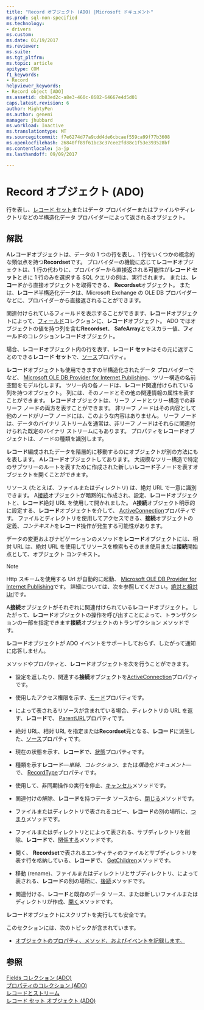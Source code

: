 ```yaml
---
title: "Record オブジェクト (ADO) |Microsoft ドキュメント"
ms.prod: sql-non-specified
ms.technology:
- drivers
ms.custom: 
ms.date: 01/19/2017
ms.reviewer: 
ms.suite: 
ms.tgt_pltfrm: 
ms.topic: article
apitype: COM
f1_keywords:
- Record
helpviewer_keywords:
- Record object [ADO]
ms.assetid: db83ed2c-a8e3-460c-8682-64667e4d5d01
caps.latest.revision: 6
author: MightyPen
ms.author: genemi
manager: jhubbard
ms.workload: Inactive
ms.translationtype: MT
ms.sourcegitcommit: f7e6274d77a9cdd4de6cbcaef559ca99f77b3608
ms.openlocfilehash: 26840ff89f61bc3c37cee2fd88c1f53e393528bf
ms.contentlocale: ja-jp
ms.lasthandoff: 09/09/2017

---
```

# <a name="record-object-ado"></a>Record オブジェクト (ADO)
行を表し、[レコード セット](../../../ado/reference/ado-api/recordset-object-ado.md)またはデータ プロバイダーまたはファイルやディレクトリなどの半構造化データ プロバイダーによって返されるオブジェクト。  
  
## <a name="remarks"></a>解説  
 A**レコード**オブジェクトは、データの 1 つの行を表し、1 行をいくつかの概念的な類似点を持つ**Recordset**です。 プロバイダーの機能に応じて**レコード**オブジェクトは、1 行の代わりに、プロバイダーから直接返される可能性が**レコード セット**ときに 1 行のみを選択する SQL クエリの例は、実行されます。 または、**レコード**から直接オブジェクトを取得できる、 **Recordset**オブジェクト。 または、**レコード**半構造化データは、Microsoft Exchange の OLE DB プロバイダーなどに、プロバイダーから直接返されることができます。  
  
 関連付けられているフィールドを表示することができます、**レコード**オブジェクトによって、[フィールド](../../../ado/reference/ado-api/fields-collection-ado.md)コレクションに、**レコード**オブジェクト。 ADO ではオブジェクトの値を持つ列を含む**Recordset**、 **SafeArray**とでスカラー値、**フィールド**のコレクション**レコード**オブジェクト。  
  
 場合、**レコード**オブジェクト内の行を表す、**レコード セット**はその元に返すことのできる**レコード セット**で、[ソース](../../../ado/reference/ado-api/source-property-ado-record.md)プロパティ。  
  
 **レコード**オブジェクトも使用できますの半構造化されたデータ プロバイダーでなど、 [Microsoft OLE DB Provider for Internet Publishing](../../../ado/guide/appendixes/microsoft-ole-db-provider-for-internet-publishing.md)、ツリー構造の名前空間をモデル化します。 ツリー内の各ノードは、**レコード**関連付けられている列を持つオブジェクト。 列には、そのノードとその他の関連情報の属性を表すことができます。 **レコード**オブジェクトは、リーフ ノードとツリー構造での非リーフ ノードの両方を表すことができます。 非リーフ ノードはその内容として他のノードがリーフ ノードには、このような内容はありません。 リーフ ノードは、データのバイナリ ストリームを通常は、非リーフ ノードはそれらに関連付けられた既定のバイナリ ストリームにもあります。 プロパティを**レコード**オブジェクトは、ノードの種類を識別します。  
  
 **レコード**編成されたデータを階層的に移動するのにオブジェクトが別の方法にもを表します。 A**レコード**オブジェクトしてあります。 大規模なツリー構造で特定のサブツリーのルートを表すために作成された新しい**レコード**子ノードを表すオブジェクトを開くことができます。  
  
 リソース (たとえば、ファイルまたはディレクトリ) は、絶対 URL で一意に識別できます。 A[接続](../../../ado/reference/ado-api/connection-object-ado.md)オブジェクトが暗黙的に作成され、設定、**レコード**オブジェクトと、**レコード**絶対 URL を使用して開かれました。 A**接続**オブジェクト明示的に設定する、**レコード**オブジェクトを介して、 [ActiveConnection](../../../ado/reference/ado-api/activeconnection-property-ado.md)プロパティです。 ファイルとディレクトリを使用してアクセスできる、**接続**オブジェクトの定義、*コンテキスト*を**レコード**操作が発生する可能性があります。  
  
 データの変更およびナビゲーションのメソッドを**レコード**オブジェクトには、相対 URL は、絶対 URL を使用してリソースを検索もそのまま使用または**接続**開始点として、オブジェクト コンテキスト。  
  
> [!NOTE]
>  Http スキームを使用する Url が自動的に起動、 [Microsoft OLE DB Provider for Internet Publishing](../../../ado/guide/appendixes/microsoft-ole-db-provider-for-internet-publishing.md)です。 詳細については、次を参照してください。[絶対と相対 Url](../../../ado/guide/data/absolute-and-relative-urls.md)です。  
  
 A**接続**オブジェクトがそれぞれに関連付けられている**レコード**オブジェクト。 したがって、**レコード**オブジェクトの操作を呼び出すことによって、トランザクションの一部を指定できます**接続**オブジェクトのトランザクション メソッドです。  
  
 **レコード**オブジェクトが ADO イベントをサポートしておらず、したがって通知に応答しません。  
  
 メソッドやプロパティと、**レコード**オブジェクトを次を行うことができます。  
  
-   設定を返したり、関連する**接続**オブジェクトを[ActiveConnection](../../../ado/reference/ado-api/activeconnection-property-ado.md)プロパティです。  
  
-   使用したアクセス権限を示す、[モード](../../../ado/reference/ado-api/mode-property-ado.md)プロパティです。  
  
-   によって表されるリソースが含まれている場合、ディレクトリの URL を返す、**レコード**で、 [ParentURL](../../../ado/reference/ado-api/parenturl-property-ado.md)プロパティです。  
  
-   絶対 URL、相対 URL を指定または**Recordset**元となる、**レコード**に派生した、[ソース](../../../ado/reference/ado-api/source-property-ado-record.md)プロパティです。  
  
-   現在の状態を示す、**レコード**で、[状態](../../../ado/reference/ado-api/state-property-ado.md)プロパティです。  
  
-   種類を示す**レコード**—*単純*、*コレクション*、または*構造化ドキュメント*— で、 [RecordType](../../../ado/reference/ado-api/recordtype-property-ado.md)プロパティです。  
  
-   使用して、非同期操作の実行を停止、[キャンセル](../../../ado/reference/ado-api/cancel-method-ado.md)メソッドです。  
  
-   関連付けの解除、**レコード**を持つデータ ソースから、[閉じる](../../../ado/reference/ado-api/close-method-ado.md)メソッドです。  
  
-   ファイルまたはディレクトリで表されるコピー、**レコード**の別の場所に、[つまり](../../../ado/reference/ado-api/copyrecord-method-ado.md)メソッドです。  
  
-   ファイルまたはディレクトリとによって表される、サブディレクトリを削除、**レコード**で、[関係する](../../../ado/reference/ado-api/deleterecord-method-ado.md)メソッドです。  
  
-   開く、 **Recordset**で表されるエンティティのファイルとサブディレクトリを表す行を格納している、**レコード**で、 [GetChildren](../../../ado/reference/ado-api/getchildren-method-ado.md)メソッドです。  
  
-   移動 (rename)、ファイルまたはディレクトリとサブディレクトリ、によって表される、**レコード**の別の場所に、[後続](../../../ado/reference/ado-api/moverecord-method-ado.md)メソッドです。  
  
-   関連付ける、**レコード**と既存のデータ ソース、または新しいファイルまたはディレクトリが作成、[開く](../../../ado/reference/ado-api/open-method-ado-record.md)メソッドです。  
  
 **レコード**オブジェクトにスクリプトを実行しても安全です。  
  
 このセクションには、次のトピックが含まれています。  
  
-   [オブジェクトのプロパティ、メソッド、およびイベントを記録します。](../../../ado/reference/ado-api/record-object-properties-methods-and-events.md)  
  
## <a name="see-also"></a>参照  
 [Fields コレクション (ADO)](../../../ado/reference/ado-api/fields-collection-ado.md)   
 [プロパティのコレクション (ADO)](../../../ado/reference/ado-api/properties-collection-ado.md)   
 [レコードとストリーム](../../../ado/guide/data/records-and-streams.md)   
 [レコード セット オブジェクト (ADO)](../../../ado/reference/ado-api/recordset-object-ado.md)

